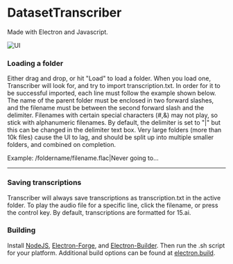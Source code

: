 # DatasetTranscriber

Made with Electron and Javascript. 

![UI](https://user-images.githubusercontent.com/33820904/143992060-e2b190c9-d3e1-4959-b558-83b714560bb1.png)

### Loading a folder

Either drag and drop, or hit "Load" to load a folder. When you load one, Transcriber will look for, and try to import transcription.txt.
In order for it to be successful imported, each line must follow the example shown below.
The name of the parent folder must be enclosed in two forward slashes, and the filename must be between the second forward slash and the delimiter.
Filenames with certain special characters (#,&) may not play, so stick with alphanumeric filenames.
By default, the delimiter is set to "|" but this can be changed in the delimiter text box.
Very large folders (more than 10k files) cause the UI to lag, and should be split up into multiple smaller folders, and combined on completion.

Example: /foldername/filename.flac|Never going to...  

---
### Saving transcriptions

Transcriber will always save transcriptions as transcription.txt in the active folder. To play the audio file for a specific line, click the filename, or press the control key.
By default, transcriptions are formatted for 15.ai.

### Building
Install [NodeJS](https://nodejs.org/en/download/), [Electron-Forge](https://github.com/electron-userland/electron-forge), and [Electron-Builder](https://www.npmjs.com/package/electron-builder). Then run the .sh script for your platform. Additional build options can be found at [electron.build](https://www.electron.build/).
